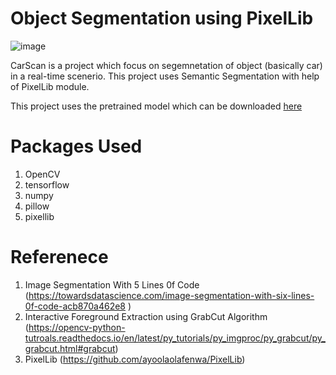 # Object Segmentation using PixelLib

![image](https://user-images.githubusercontent.com/81238186/115953272-0e1c7700-a508-11eb-918f-af8e53fb2f2f.png)

CarScan is a project which focus on segemnetation of object (basically car) in a real-time scenerio. This project uses Semantic Segmentation with help of PixelLib module. 

This project uses the pretrained model which can be downloaded [here](https://github.com/ayoolaolafenwa/PixelLib/releases/download/1.1/deeplabv3_xception_tf_dim_ordering_tf_kernels.h5)

# Packages Used
1. OpenCV
2. tensorflow
3. numpy
4. pillow
5. pixellib

# Referenece 

1. Image Segmentation With 5 Lines 0f Code (https://towardsdatascience.com/image-segmentation-with-six-lines-0f-code-acb870a462e8 )
2. Interactive Foreground Extraction using GrabCut Algorithm (https://opencv-python-tutroals.readthedocs.io/en/latest/py_tutorials/py_imgproc/py_grabcut/py_grabcut.html#grabcut)
3. PixelLib (https://github.com/ayoolaolafenwa/PixelLib)
